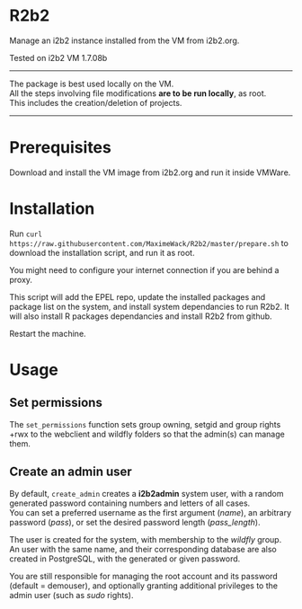 # R2b2

Manage an i2b2 instance installed from the VM from i2b2.org.  

Tested on i2b2 VM 1.7.08b

----

The package is best used locally on the VM.  
All the steps involving file modifications **are to be run locally**, as root.  
This includes the creation/deletion of projects.

----

# Prerequisites

Download and install the VM image from i2b2.org and run it inside VMWare.

# Installation

Run `curl https://raw.githubusercontent.com/MaximeWack/R2b2/master/prepare.sh` to download the installation script, and run it as root.

You might need to configure your internet connection if you are behind a proxy.

This script will add the EPEL repo, update the installed packages and package list on the system, and install system dependancies to run R2b2. It will also install R packages dependancies and install R2b2 from github.

Restart the machine.

# Usage

## Set permissions

The `set_permissions` function sets group owning, setgid and group rights +rwx to the webclient and wildfly folders so that the admin(s) can manage them.

## Create an admin user

By default, `create_admin` creates a **i2b2admin** system user, with a random generated password containing numbers and letters of all cases.  
You can set a preferred username as the first argument (*name*), an arbitrary password (*pass*), or set the desired password length (*pass_length*).

The user is created for the system, with membership to the *wildfly* group.  
An user with the same name, and their corresponding database are also created in PostgreSQL, with the generated or given password.

You are still responsible for managing the root account and its password (default = demouser), and optionally  granting additional privileges to the admin user (such as *sudo* rights).
